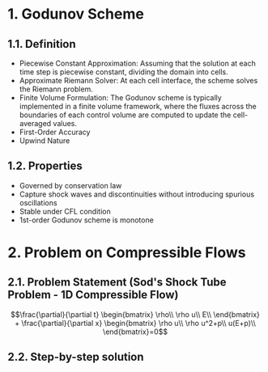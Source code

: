 # 1. Godunov Scheme
## 1.1. Definition
- Piecewise Constant Approximation: Assuming that the solution at each time step is piecewise constant, dividing the domain into cells.
- Approximate Riemann Solver: At each cell interface, the scheme solves the Riemann problem.
- Finite Volume Formulation: The Godunov scheme is typically implemented in a finite volume framework, where the fluxes across the boundaries of each control volume are computed to update the cell-averaged values.
- First-Order Accuracy
- Upwind Nature
## 1.2. Properties
- Governed by conservation law
- Capture shock waves and discontinuities without introducing spurious oscillations
- Stable under CFL condition
- 1st-order Godunov scheme is monotone

# 2. Problem on Compressible Flows
## 2.1. Problem Statement (Sod's Shock Tube Problem - 1D Compressible Flow)
$$\frac{\partial}{\partial t} \begin{bmatrix} \rho\\
\rho u\\
E\\
\end{bmatrix} + \frac{\partial}{\partial x} \begin{bmatrix} \rho u\\
\rho u^2+p\\
u(E+p)\\
\end{bmatrix}=0$$
## 2.2. Step-by-step solution
